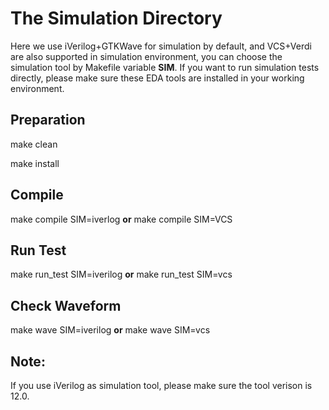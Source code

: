 The Simulation Directory
========================

Here we use iVerilog+GTKWave for simulation by default, and VCS+Verdi are also supported in simulation environment, you can choose the simulation tool by Makefile variable **SIM**. If you want to run simulation tests directly, please make sure these EDA tools are installed in your working environment. 

Preparation
-----------
make clean

make install

Compile
-------
make compile SIM=iverlog **or** make compile SIM=VCS

Run Test
--------
make run_test SIM=iverilog **or** make run_test SIM=vcs

Check Waveform
--------------
make wave SIM=iverilog **or** make wave SIM=vcs


Note:
-----
If you use iVerilog as simulation tool, please make sure the tool verison is 12.0.


